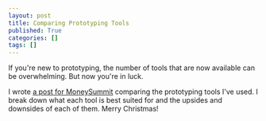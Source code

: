```yaml
---
layout: post
title: Comparing Prototyping Tools
published: True
categories: []
tags: []
---
```


If you're new to prototyping, the number of tools that are now available can be overwhelming. But now you're in luck. 

I wrote [a post for MoneySummit](http://www.moneysummit.com/the-summit/2014/12/10/9-mobile-prototyping-tools-every-designer-should-consider) comparing the prototyping tools I've used. I break down what each tool is best suited for and the upsides and downsides of each of them. Merry Christmas!
